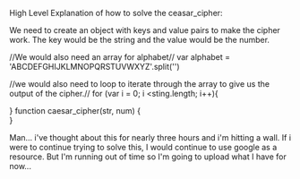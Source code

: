 High Level Explanation of how to solve the ceasar_cipher:


We need to create an object with keys and value pairs to make the cipher work.
The key would be the string and the value would be the number.  


//We would also need an array for alphabet//
var alphabet = 'ABCDEFGHIJKLMNOPQRSTUVWXYZ'.split('')

//we would also need to loop to iterate through the array to give us the output of the cipher.//
for (var i = 0; i <sting.length; i++){

}
function caesar_cipher(str, num) {  
}

Man... i've thought about this for nearly three hours and i'm hitting a wall.
If i were to continue trying to solve this, I would continue to use google as a
resource. But I'm running out of time so I'm going to upload what I have for now...
